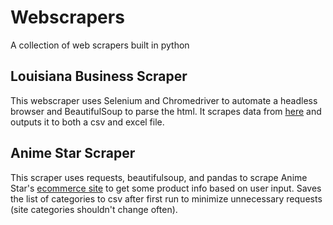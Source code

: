 # Webscrapers

A collection of web scrapers built in python

## Louisiana Business Scraper

This webscraper uses Selenium and Chromedriver to automate a headless browser and BeautifulSoup to parse the html. It scrapes data from [here](https://coraweb.sos.la.gov/CommercialSearch/CommercialSearch.aspx) and outputs it to both a csv and excel file.

## Anime Star Scraper

This scraper uses requests, beautifulsoup, and pandas to scrape Anime Star's [ecommerce site](www.anime-star.com) to get some product info based on user input. Saves the list of categories to csv after first run to minimize unnecessary requests (site categories shouldn't change often).
